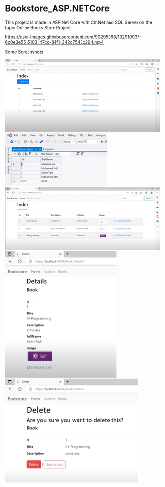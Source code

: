 # Bookstore_ASP.NETCore

This project is made in ASP.Net Core with C#.Net and SQL Server on the topic Online Books Store Project. 


https://user-images.githubusercontent.com/90295968/192910937-6c0e3e55-5103-47cc-84f1-342c7543c294.mp4


Some Screenshots

![](Images/authors%20list.jpg)
![](Images/database.jpg)
![](Images/books%20list.jpg)
![](Images/book%20details.jpg)
![](Images/book%20delete.jpg)






